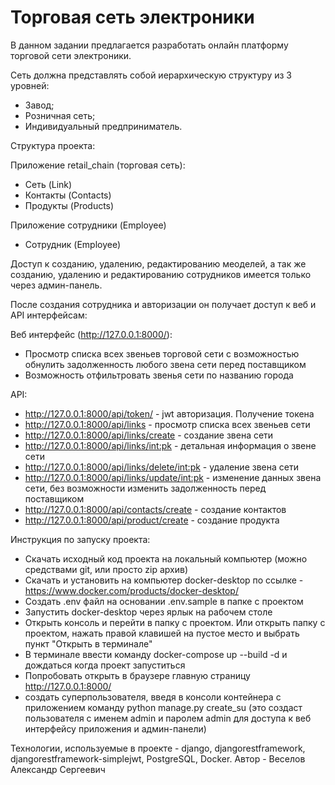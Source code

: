 # Торговая сеть электроники

В данном задании предлагается разработать онлайн платформу торговой сети электроники.

Сеть должна представлять собой иерархическую структуру из 3 уровней:

- Завод;
- Розничная сеть;
- Индивидуальный предприниматель.
  
Структура проекта:

Приложение retail_chain (торговая сеть):
- Сеть (Link)
- Контакты (Contacts)
- Продукты (Products)



Приложение сотрудники (Employee)
- Сотрудник (Employee)

Доступ к созданию, удалению, редактированию меоделей, а так же созданию, удалению и редактированию сотрудников имеется только через админ-панель.

После создания сотрудника и авторизации он получает доступ к веб и API интерфейсам:


Веб интерфейс (http://127.0.0.1:8000/):
- Просмотр списка всех звеньев торговой сети с возможностью обнулить задолженность любого звена сети перед поставщиком
- Возможность отфильтровать звенья сети по названию города

API:
- http://127.0.0.1:8000/api/token/ - jwt авторизация. Получение токена
- http://127.0.0.1:8000/api/links - просмотр списка всех звеньев сети
- http://127.0.0.1:8000/api/links/create - создание звена сети
- http://127.0.0.1:8000/api/links/<int:pk> - детальная информация о звене сети
- http://127.0.0.1:8000/api/links/delete/<int:pk> - удаление звена сети
- http://127.0.0.1:8000/api/links/update/<int:pk> - изменение данных звена сети, без возможности изменить задолженность перед поставщиком
- http://127.0.0.1:8000/api/contacts/create - создание контактов
- http://127.0.0.1:8000/api/product/create - создание продукта

Инструкция по запуску проекта:
- Скачать исходный код проекта на локальный компьютер (можно средствами git, или просто zip архив)
- Скачать и установить на компьютер docker-desktop по ссылке - https://www.docker.com/products/docker-desktop/
- Создать .env файл на основании .env.sample в папке с проектом
- Запустить docker-desktop через ярлык на рабочем столе
- Открыть консоль и перейти в папку с проектом. Или открыть папку с проектом, нажать правой клавишей на пустое место и выбрать пункт "Открыть в терминале"
- В терминале ввести команду docker-compose up --build -d и дождаться когда проект запуститься
- Попробовать открыть в браузере главную страницу http://127.0.0.1:8000/
- создать суперпользователя, введя в консоли контейнера с приложением команду python manage.py create_su (это создаст пользователя с именем admin и паролем admin для доступа к веб интерфейсу приложения и админ-панели)

Технологии, используемые в проекте - django, djangorestframework, djangorestframework-simplejwt, PostgreSQL, Docker.
Автор - Веселов Александр Сергеевич
